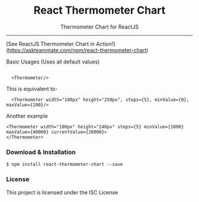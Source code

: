 
<h1 align="center"> React Thermometer Chart </h1>

<p align="center"> Thermometer Chart for ReactJS</p>

<hr/>




[See ReactJS Thermometer Chart in Action!] (https://askteammate.com/npm/react-thermometer-chart)

Basic Usages (Uses all default values)
```

  <Thermometer/>
```
This is equivalent to-
```
  <Thermometer width="100px" height="250px", steps={5}, minValue={0}, maxValue={100}/>
```

Another example 
```
<Thermometer width="100px" height="240px" steps={5} minValue={1000} maxValue={40000} currentValue={20000}> 
</Thermometer>

```

<h3> Download & Installation </h3>

```shell
$ npm install react-thermometer-chart --save
```

<h3>License</h3>

This project is licensed under the ISC License
